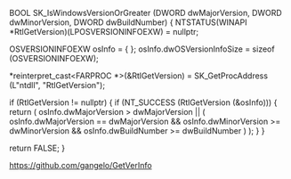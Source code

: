 BOOL
SK_IsWindowsVersionOrGreater (DWORD dwMajorVersion, DWORD dwMinorVersion, DWORD dwBuildNumber)
{
  NTSTATUS(WINAPI *RtlGetVersion)(LPOSVERSIONINFOEXW) = nullptr;

  OSVERSIONINFOEXW
    osInfo                     = { };
    osInfo.dwOSVersionInfoSize = sizeof (OSVERSIONINFOEXW);

  *reinterpret_cast<FARPROC *>(&RtlGetVersion) =
    SK_GetProcAddress (L"ntdll", "RtlGetVersion");

  if (RtlGetVersion != nullptr)
  {
    if (NT_SUCCESS (RtlGetVersion (&osInfo)))
    {
      return
        ( osInfo.dwMajorVersion   >  dwMajorVersion ||
          ( osInfo.dwMajorVersion == dwMajorVersion &&
            osInfo.dwMinorVersion >= dwMinorVersion &&
            osInfo.dwBuildNumber  >= dwBuildNumber  )
        );
    }
  }

  return FALSE;
}

https://github.com/gangelo/GetVerInfo
